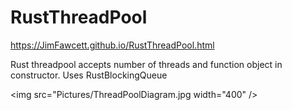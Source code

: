 # RustThreadPool

https://JimFawcett.github.io/RustThreadPool.html

Rust threadpool accepts number of threads and function object in constructor.  Uses RustBlockingQueue

<img src="Pictures/ThreadPoolDiagram.jpg width="400" />
                                                                                            

          
